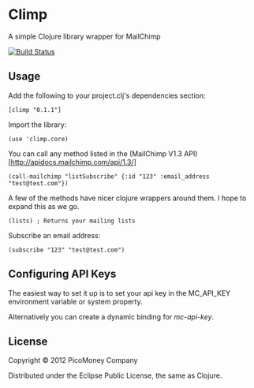 # Climp

A simple Clojure library wrapper for MailChimp

[![Build Status](https://secure.travis-ci.org/economico/climp.png)](http://travis-ci.org/economico/climp)

## Usage

Add the following to your project.clj's dependencies section:

    [climp "0.1.1"]

Import the library:

    (use 'climp.core)

You can call any method listed in the (MailChimp V1.3 API)[http://apidocs.mailchimp.com/api/1.3/]

    (call-mailchimp "listSubscribe" {:id "123" :email_address "test@test.com"})

A few of the methods have nicer clojure wrappers around them. I hope to expand this as we go.

    (lists) ; Returns your mailing lists

Subscribe an email address:

    (subscribe "123" "test@test.com")

## Configuring API Keys

The easiest way to set it up is to set your api key in the MC_API_KEY environment variable or system property.

Alternatively you can create a dynamic binding for *mc-api-key*.

## License

Copyright © 2012 PicoMoney Company

Distributed under the Eclipse Public License, the same as Clojure.
